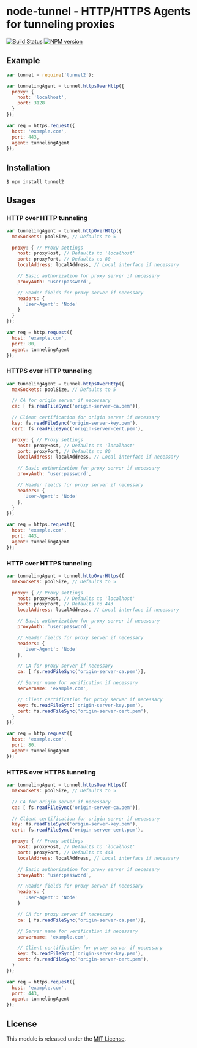 # node-tunnel - HTTP/HTTPS Agents for tunneling proxies
[![Build Status](https://travis-ci.org/Tjatse/node-tunnel.svg)](https://travis-ci.org/Tjatse/node-tunnel) [![NPM version](https://badge.fury.io/js/node-tunnel.svg)](http://badge.fury.io/js/node-tunnel)
## Example

```javascript
var tunnel = require('tunnel2');

var tunnelingAgent = tunnel.httpsOverHttp({
  proxy: {
    host: 'localhost',
    port: 3128
  }
});

var req = https.request({
  host: 'example.com',
  port: 443,
  agent: tunnelingAgent
});
```

## Installation

    $ npm install tunnel2

## Usages

### HTTP over HTTP tunneling

```javascript
var tunnelingAgent = tunnel.httpOverHttp({
  maxSockets: poolSize, // Defaults to 5

  proxy: { // Proxy settings
    host: proxyHost, // Defaults to 'localhost'
    port: proxyPort, // Defaults to 80
    localAddress: localAddress, // Local interface if necessary

    // Basic authorization for proxy server if necessary
    proxyAuth: 'user:password',

    // Header fields for proxy server if necessary
    headers: {
      'User-Agent': 'Node'
    }
  }
});

var req = http.request({
  host: 'example.com',
  port: 80,
  agent: tunnelingAgent
});
```

### HTTPS over HTTP tunneling

```javascript
var tunnelingAgent = tunnel.httpsOverHttp({
  maxSockets: poolSize, // Defaults to 5

  // CA for origin server if necessary
  ca: [ fs.readFileSync('origin-server-ca.pem')],

  // Client certification for origin server if necessary
  key: fs.readFileSync('origin-server-key.pem'),
  cert: fs.readFileSync('origin-server-cert.pem'),

  proxy: { // Proxy settings
    host: proxyHost, // Defaults to 'localhost'
    port: proxyPort, // Defaults to 80
    localAddress: localAddress, // Local interface if necessary

    // Basic authorization for proxy server if necessary
    proxyAuth: 'user:password',

    // Header fields for proxy server if necessary
    headers: {
      'User-Agent': 'Node'
    },
  }
});

var req = https.request({
  host: 'example.com',
  port: 443,
  agent: tunnelingAgent
});
```

### HTTP over HTTPS tunneling

```javascript
var tunnelingAgent = tunnel.httpOverHttps({
  maxSockets: poolSize, // Defaults to 5

  proxy: { // Proxy settings
    host: proxyHost, // Defaults to 'localhost'
    port: proxyPort, // Defaults to 443
    localAddress: localAddress, // Local interface if necessary

    // Basic authorization for proxy server if necessary
    proxyAuth: 'user:password',

    // Header fields for proxy server if necessary
    headers: {
      'User-Agent': 'Node'
    },

    // CA for proxy server if necessary
    ca: [ fs.readFileSync('origin-server-ca.pem')],

    // Server name for verification if necessary
    servername: 'example.com',

    // Client certification for proxy server if necessary
    key: fs.readFileSync('origin-server-key.pem'),
    cert: fs.readFileSync('origin-server-cert.pem'),
  }
});

var req = http.request({
  host: 'example.com',
  port: 80,
  agent: tunnelingAgent
});
```

### HTTPS over HTTPS tunneling

```javascript
var tunnelingAgent = tunnel.httpsOverHttps({
  maxSockets: poolSize, // Defaults to 5

  // CA for origin server if necessary
  ca: [ fs.readFileSync('origin-server-ca.pem')],

  // Client certification for origin server if necessary
  key: fs.readFileSync('origin-server-key.pem'),
  cert: fs.readFileSync('origin-server-cert.pem'),

  proxy: { // Proxy settings
    host: proxyHost, // Defaults to 'localhost'
    port: proxyPort, // Defaults to 443
    localAddress: localAddress, // Local interface if necessary

    // Basic authorization for proxy server if necessary
    proxyAuth: 'user:password',

    // Header fields for proxy server if necessary
    headers: {
      'User-Agent': 'Node'
    }

    // CA for proxy server if necessary
    ca: [ fs.readFileSync('origin-server-ca.pem')],

    // Server name for verification if necessary
    servername: 'example.com',

    // Client certification for proxy server if necessary
    key: fs.readFileSync('origin-server-key.pem'),
    cert: fs.readFileSync('origin-server-cert.pem'),
  }
});

var req = https.request({
  host: 'example.com',
  port: 443,
  agent: tunnelingAgent
});
```

## License

This module is released under the [MIT License](http://www.opensource.org/licenses/mit-license.php).

